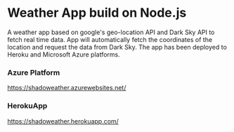 # Weather App build on Node.js
A weather app based on google's geo-location API and Dark Sky API to fetch real time data. App will automatically fetch the coordinates of the location and request the data from Dark Sky. The app has been deployed to Heroku and Microsoft Azure platforms. 

### Azure Platform
https://shadoweather.azurewebsites.net/

### HerokuApp
https://shadoweather.herokuapp.com/
